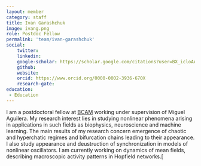 ```yaml
---
layout: member
category: staff
title: Ivan Garashchuk
image: ivang.png
role: Postdoc Fellow
permalink: 'team/ivan-garashchuk'
social:
    twitter:
    linkedin:
    google-scholar: https://scholar.google.com/citations?user=BX_icloAAAAJ&hl=en
    github:
    website:
    orcid: https://www.orcid.org/0000-0002-3936-670X
    research-gate:
education:
 - Education
---
```


I am a postdoctoral fellow at [BCAM](https://www.bcamath.org/en) working under supervision of Miguel Aguilera. My research interest lies in studying nonlinear phenomena arising in applications in such fields as biophysics, neuroscience and machine learning. The main results of my research concern emergence of chaotic and hyperchatic regimes and bifurcation chains leading to their appearance. I also study appearance and deustruction of synchronization in models of nonlinear oscillators. I am currently working on dynamics of mean fields, describing macroscopic activity patterns in Hopfield networks.[
